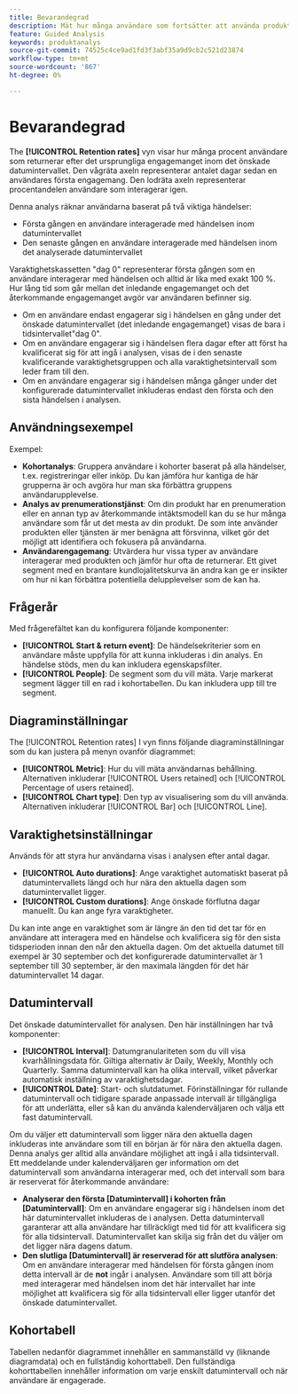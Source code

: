 ```yaml
---
title: Bevarandegrad
description: Mät hur många användare som fortsätter att använda produkten.
feature: Guided Analysis
keywords: produktanalys
source-git-commit: 74525c4ce9ad1fd3f3abf35a9d9cb2c521d23874
workflow-type: tm+mt
source-wordcount: '867'
ht-degree: 0%

---
```


# Bevarandegrad

The **[!UICONTROL Retention rates]** vyn visar hur många procent användare som returnerar efter det ursprungliga engagemanget inom det önskade datumintervallet. Den vågräta axeln representerar antalet dagar sedan en användares första engagemang. Den lodräta axeln representerar procentandelen användare som interagerar igen.

Denna analys räknar användarna baserat på två viktiga händelser:

* Första gången en användare interagerade med händelsen inom datumintervallet
* Den senaste gången en användare interagerade med händelsen inom det analyserade datumintervallet

Varaktighetskassetten &quot;dag 0&quot; representerar första gången som en användare interagerar med händelsen och alltid är lika med exakt 100 %. Hur lång tid som går mellan det inledande engagemanget och det återkommande engagemanget avgör var användaren befinner sig.

* Om en användare endast engagerar sig i händelsen en gång under det önskade datumintervallet (det inledande engagemanget) visas de bara i tidsintervallet&quot;dag 0&quot;.
* Om en användare engagerar sig i händelsen flera dagar efter att först ha kvalificerat sig för att ingå i analysen, visas de i den senaste kvalificerande varaktighetsgruppen och alla varaktighetsintervall som leder fram till den.
* Om en användare engagerar sig i händelsen många gånger under det konfigurerade datumintervallet inkluderas endast den första och den sista händelsen i analysen.

## Användningsexempel

Exempel:

* **Kohortanalys**: Gruppera användare i kohorter baserat på alla händelser, t.ex. registreringar eller inköp. Du kan jämföra hur kantiga de här grupperna är och avgöra hur man ska förbättra gruppens användarupplevelse.
* **Analys av prenumerationstjänst**: Om din produkt har en prenumeration eller en annan typ av återkommande intäktsmodell kan du se hur många användare som får ut det mesta av din produkt. De som inte använder produkten eller tjänsten är mer benägna att försvinna, vilket gör det möjligt att identifiera och fokusera på användarna.
* **Användarengagemang**: Utvärdera hur vissa typer av användare interagerar med produkten och jämför hur ofta de returnerar. Ett givet segment med en brantare kundlojalitetskurva än andra kan ge er insikter om hur ni kan förbättra potentiella delupplevelser som de kan ha.

## Frågerår

Med frågerefältet kan du konfigurera följande komponenter:

* **[!UICONTROL Start & return event]**: De händelsekriterier som en användare måste uppfylla för att kunna inkluderas i din analys. En händelse stöds, men du kan inkludera egenskapsfilter.
* **[!UICONTROL People]**: De segment som du vill mäta. Varje markerat segment lägger till en rad i kohortabellen. Du kan inkludera upp till tre segment.

## Diagraminställningar

The [!UICONTROL Retention rates] I vyn finns följande diagraminställningar som du kan justera på menyn ovanför diagrammet:

* **[!UICONTROL Metric]**: Hur du vill mäta användarnas behållning. Alternativen inkluderar [!UICONTROL Users retained] och [!UICONTROL Percentage of users retained].
* **[!UICONTROL Chart type]**: Den typ av visualisering som du vill använda. Alternativen inkluderar [!UICONTROL Bar] och [!UICONTROL Line].

## Varaktighetsinställningar

Används för att styra hur användarna visas i analysen efter antal dagar.

* **[!UICONTROL Auto durations]**: Ange varaktighet automatiskt baserat på datumintervallets längd och hur nära den aktuella dagen som datumintervallet ligger.
* **[!UICONTROL Custom durations]**: Ange önskade förflutna dagar manuellt. Du kan ange fyra varaktigheter.

Du kan inte ange en varaktighet som är längre än den tid det tar för en användare att interagera med en händelse och kvalificera sig för den sista tidsperioden innan den når den aktuella dagen. Om det aktuella datumet till exempel är 30 september och det konfigurerade datumintervallet är 1 september till 30 september, är den maximala längden för det här datumintervallet 14 dagar.

## Datumintervall

Det önskade datumintervallet för analysen. Den här inställningen har två komponenter:

* **[!UICONTROL Interval]**: Datumgranulariteten som du vill visa kvarhållningsdata för. Giltiga alternativ är Daily, Weekly, Monthly och Quarterly. Samma datumintervall kan ha olika intervall, vilket påverkar automatisk inställning av varaktighetsdagar.
* **[!UICONTROL Date]**: Start- och slutdatumet. Förinställningar för rullande datumintervall och tidigare sparade anpassade intervall är tillgängliga för att underlätta, eller så kan du använda kalenderväljaren och välja ett fast datumintervall.

Om du väljer ett datumintervall som ligger nära den aktuella dagen inkluderas inte användare som till en början är för nära den aktuella dagen. Denna analys ger alltid alla användare möjlighet att ingå i alla tidsintervall. Ett meddelande under kalenderväljaren ger information om det datumintervall som användarna interagerar med, och det intervall som bara är reserverat för återkommande användare:

* **Analyserar den första [Datumintervall] i kohorten från [Datumintervall]**: Om en användare engagerar sig i händelsen inom det här datumintervallet inkluderas de i analysen. Detta datumintervall garanterar att alla användare har tillräckligt med tid för att kvalificera sig för alla tidsintervall. Datumintervallet kan skilja sig från det du väljer om det ligger nära dagens datum.
* **Den slutliga [Datumintervall] är reserverad för att slutföra analysen**: Om en användare interagerar med händelsen för första gången inom detta intervall är de **not** ingår i analysen. Användare som till att börja med interagerar med händelsen inom det här intervallet har inte möjlighet att kvalificera sig för alla tidsintervall eller ligger utanför det önskade datumintervallet.

## Kohortabell

Tabellen nedanför diagrammet innehåller en sammanställd vy (liknande diagramdata) och en fullständig kohorttabell. Den fullständiga kohorttabellen innehåller information om varje enskilt datumintervall och när användare är engagerade.
